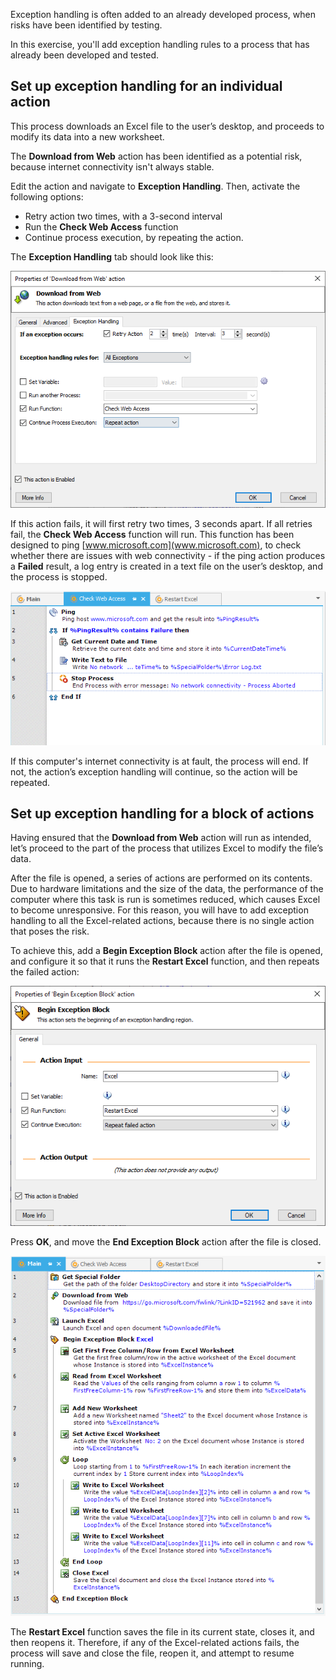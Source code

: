 Exception handling is often added to an already developed process, when risks have been identified by testing.

In this exercise, you'll add exception handling rules to a process that has already been developed and tested.

## Set up exception handling for an individual action

This process downloads an Excel file to the user’s desktop, and proceeds to modify its data into a new worksheet.

The **Download from Web** action has been identified as a potential risk, because internet connectivity isn't always stable. 

Edit the action and navigate to **Exception Handling**. Then, activate the following options:

- Retry action two times, with a 3-second interval
- Run the **Check Web Access** function
- Continue process execution, by repeating the action.

The **Exception Handling** tab should look like this:

![The Exception Handling tab in the Download from Web action's properties.](..\media\download-from-web-action-properties.png)
 
If this action fails, it will first retry two times, 3 seconds apart. 
If all retries fail, the **Check Web Access** function will run. This function has been designed to ping [www.microsoft.com](www.microsoft.com), to check whether there are issues with web connectivity - if the ping action produces a **Failed** result, a log entry is created in a text file on the user’s desktop, and the process is stopped.

![The created process in the Workspace.](..\media\workspace.png)

If this computer's internet connectivity is at fault, the process will end. If not, the action’s exception handling will continue, so the action will be repeated.

## Set up exception handling for a block of actions

Having ensured that the **Download from Web** action will run as intended, let’s proceed to the part of the process that utilizes Excel to modify the file’s data.

After the file is opened, a series of actions are performed on its contents. Due to hardware limitations and the size of the data, the performance of the computer where this task is run is sometimes reduced, which causes Excel to become unresponsive. For this reason, you will have to add exception handling to all the Excel-related actions, because there is no single action that poses the risk.

To achieve this, add a **Begin Exception Block** action after the file is opened, and configure it so that it runs the **Restart Excel** function, and then repeats the failed action:

![The Begin Exception Block action's properties.](..\media\begin-exception-block-action-properties-b.png)
 
Press **OK**, and move the **End Exception Block** action after the file is closed. 

![The created process in the Workspace.](..\media\workspace-b.png)
  
The **Restart Excel** function saves the file in its current state, closes it, and then reopens it. Therefore, if any of the Excel-related actions fails, the process will save and close the file, reopen it, and attempt to resume running.